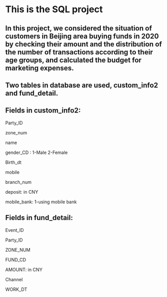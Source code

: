 # This is the SQL project 

## In this project, we considered the situation of customers in Beijing area buying funds in 2020 by checking their amount and the distribution of the number of transactions according to their age groups, and calculated the budget for marketing expenses.

## Two tables in database are used, custom_info2 and fund_detail.

## Fields in custom_info2:

Party_ID

zone_num

name

gender_CD : 1-Male 2-Female

Birth_dt

mobile

branch_num

deposit: in CNY

mobile_bank: 1-using mobile bank

## Fields in fund_detail:

Event_ID

Party_ID

ZONE_NUM

FUND_CD

AMOUNT: in CNY

Channel

WORK_DT


